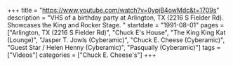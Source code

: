 +++
title = "https://www.youtube.com/watch?v=0ypjB4owMdc&t=1709s"
description = "VHS of a birthday party at Arlington, TX (2216 S Fielder Rd). Showcases the King and Rocker Stage. "
startdate = "1991-08-01"
pages = ["Arlington, TX (2216 S Fielder Rd)", "Chuck E's House", "The King King Kat (Lounge)", "Jasper T. Jowls (Cyberamic)", "Chuck E. Cheese (Cyberamic)", "Guest Star / Helen Henny (Cyberamic)", "Pasqually (Cyberamic)"]
tags = ["Videos"]
categories = ["Chuck E. Cheese's"]
+++

